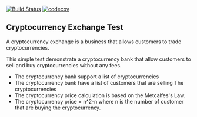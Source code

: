 [![Build Status](https://img.shields.io/travis/MalyanaSkyrim/cryptocurrency-exchange.svg?style=flat)](https://travis-ci.org/MalyanaSkyrim/cryptocurrency-exchange)
[![codecov](https://img.shields.io/codecov/c/github/MalyanaSkyrim/cryptocurrency-exchange.svg?style=flat)](https://codecov.io/gh/MalyanaSkyrim/cryptocurrency-exchange/update_of_project)

Cryptocurrency Exchange Test
-----

A cryptocurrency exchange is a business that allows customers to trade cryptocurrencies.

This simple test demonstrate a cryptocurrency bank that allow customers to sell and buy cryptocurrencies without any fees.

- The cryptocurrency bank support a list of cryptocurrencies
- The cryptocurrency bank have a list of customers that are selling The cryptocurrencies
- The cryptocurrency price calculation is based on the Metcalfes's Law.
- The cryptocurrency price = n^2-n where n is the number of customer that are buying the cryptocurrency.

